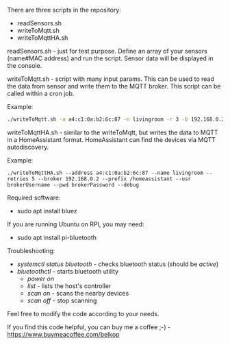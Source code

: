 There are three scripts in the repository:

- readSensors.sh
- writeToMqtt.sh
- writeToMqttHA.sh

readSensors.sh - just for test purpose. Define an array of your sensors (name#MAC address) and run the script. Sensor data will be displayed in the console.

writeToMqtt.sh - script with many input params. This can be used to read the data from sensor and write them to the MQTT broker. This script can be called within a cron job.

Example: 
```sh
./writeToMqtt.sh -a a4:c1:0a:b2:6c:87 -n livingroom -r 3 -b 192.168.0.2 -u brokerUsername -P brokerPassword -d
```

writeToMqttHA.sh - similar to the writeToMqtt, but writes the data to MQTT in a HomeAssistant format. HomeAssistant can find the devices via MQTT autodiscovery.

Example: 
```
./writeToMqttHA.sh --address a4:c1:0a:b2:6c:87 --name livingroom --retries 5 --broker 192.168.0.2 --prefix /homeassistant --usr brokerUsername --pwd brokerPassword --debug
```

Required software:
- sudo apt install bluez

If you are running Ubuntu on RPI, you may need:
- sudo apt install pi-bluetooth


Troubleshooting:
- _systemctl status bluetooth_ - checks bluetooth status (should be *active*)
- _bluetoothctl_ - starts bluetooth utility
  - _power on_
  - _list_ - lists the host's controller
  - _scan on_ - scans the nearby devices
  - _scan off_ - stop scanning

Feel free to modify the code according to your needs.

If you find this code helpful, you can buy me a coffee ;-) -
https://www.buymeacoffee.com/belkop
